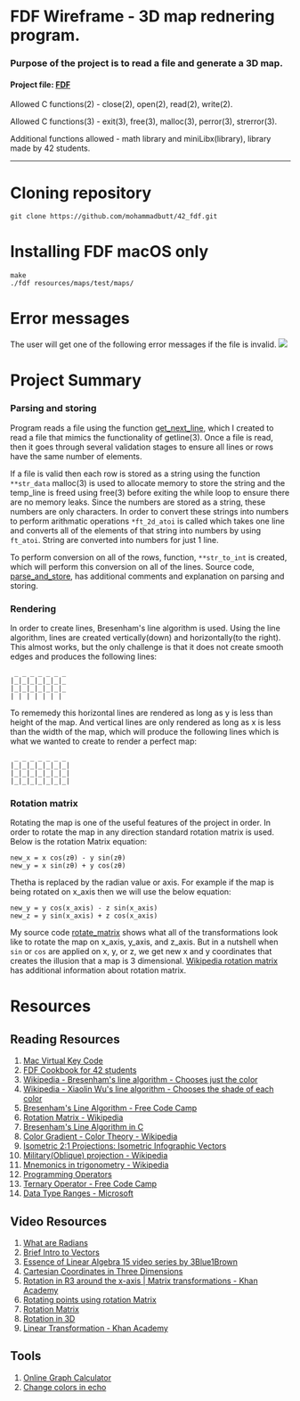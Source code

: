 # FDF Wireframe - 3D map rednering program.
### Purpose of the project is to read a file and generate a 3D map.

#### Project file: [FDF](https://github.com/mohammadbutt/42_fdf/blob/master/Media/doc.fdf.en.pdf)

Allowed C functions(2) - close(2), open(2), read(2), write(2).

Allowed C functions(3) - exit(3), free(3), malloc(3), perror(3), strerror(3).

Additional functions allowed - math library and miniLibx(library), library made by 42 students.

---
# Cloning repository
```
git clone https://github.com/mohammadbutt/42_fdf.git
```

# Installing FDF macOS only
```
make
./fdf resources/maps/test/maps/
```

# Error messages

The user will get one of the following error messages if the file is invalid.
<img src= "https://github.com/mohammadbutt/42_fdf/blob/master/Media/invalid_messages.png">

# Project Summary
### Parsing and storing
Program reads a file using the function [get_next_line](https://github.com/mohammadbutt/42_get_next_line), which I created to read a file that mimics the functionality of getline(3). Once a file is read, then it goes through several validation stages to ensure all lines or rows have the same number of elements.

If a file is valid then each row is stored as a string using the function `**str_data` malloc(3) is used to allocate memory to store the string and the temp_line is freed using free(3) before exiting the while loop to ensure there are no memory leaks. Since the numbers are stored as a string, these numbers are only characters. In order to convert these strings into numbers to perform arithmatic operations `*ft_2d_atoi` is called which takes one line and converts all of the elements of that string into numbers by using `ft_atoi`. String are converted into numbers for just 1 line.

To perform conversion on all of the rows, function, `**str_to_int` is created, which will perform this conversion on all of the lines. Source code, [parse_and_store](https://github.com/mohammadbutt/42_fdf/blob/master/srcs/parse_and_store.c), has additional comments and explanation on parsing and storing.

### Rendering
In order to create lines, Bresenham's line algorithm is used. Using the line algorithm, lines are created vertically(down) and horizontally(to the right). This almost works, but the only challenge is that it does not create smooth edges and produces the following lines:

```
 _ _ _ _ _ _ _
|_|_|_|_|_|_|_
|_|_|_|_|_|_|_
| | | | | | |
```
To rememedy this horizontal lines are rendered as long as y is less than height of the map. And vertical lines are only rendered as long as x is less than the width of the map, which will produce the following lines which is what we wanted to create to render a perfect map:

``` 
 _ _ _ _ _ _ _
|_|_|_|_|_|_|_|
|_|_|_|_|_|_|_|
|_|_|_|_|_|_|_|
```

### Rotation matrix
Rotating the map is one of the useful features of the project in order. In order to rotate the map in any direction standard rotation matrix is used. Below is the rotation Matrix equation:
```
new_x = x cos(zθ) - y sin(zθ)
new_y = x sin(zθ) + y cos(zθ)
```
Thetha is replaced by the radian value or axis. For example if the map is being rotated on x_axis then we will use the below equation:

```
new_y = y cos(x_axis) - z sin(x_axis)
new_z = y sin(x_axis) + z cos(x_axis)
```
My source code [rotate_matrix](https://github.com/mohammadbutt/42_fdf/blob/master/srcs/rotate_matrix2.c) shows what all of the transformations look like to rotate the map on x_axis, y_axis, and z_axis. But in a nutshell when `sin` or `cos` are applied on x, y, or z, we get new x and y coordinates that creates the illusion that a map is 3 dimensional. [Wikipedia rotation matrix](https://en.wikipedia.org/wiki/Rotation_matrix) has additional information about rotation matrix.

# Resources
## Reading Resources
1. [Mac Virtual Key Code](https://stackoverflow.com/questions/3202629/where-can-i-find-a-list-of-mac-virtual-key-codes)
2. [FDF Cookbook for 42 students](https://forum.intra.42.fr/topics/19254/messages?page=1#93530)
3. [Wikipedia - Bresenham's line algorithm - Chooses just the color](https://en.wikipedia.org/wiki/Bresenham%27s_line_algorithm)
4. [Wikipedia - Xiaolin Wu's line algorithm - Chooses the shade of each color](https://en.wikipedia.org/wiki/Xiaolin_Wu%27s_line_algorithm)
5. [Bresenham's Line Algorithm - Free Code Camp](https://www.freecodecamp.org/news/how-to-code-your-first-algorithm-draw-a-line-ca121f9a1395/)
6. [Rotation Matrix - Wikipedia](https://en.wikipedia.org/wiki/Rotation_matrix)
6. [Bresenham's Line Algorithm in C](https://www.thecrazyprogrammer.com/2017/01/bresenhams-line-drawing-algorithm-c-c.html)
7. [Color Gradient - Color Theory - Wikipedia](https://en.wikibooks.org/wiki/Color_Theory/Color_gradient)
7. [Isometric 2:1 Projections: Isometric Infographic Vectors](http://vectips.com/tutorials/isometric-infographic-vectors/)
8. [Military(Oblique) projection - Wikipedia](https://en.wikipedia.org/wiki/Oblique_projection)
9. [Mnemonics in trigonometry - Wikipedia](https://en.wikipedia.org/wiki/Mnemonics_in_trigonometry)
9. [Programming Operators](https://www.programiz.com/c-programming/c-operators)
10. [Ternary Operator - Free Code Camp](https://guide.freecodecamp.org/c/ternary-operator/)
11. [Data Type Ranges - Microsoft](https://docs.microsoft.com/en-us/cpp/cpp/data-type-ranges?view=vs-2019)

## Video Resources
1. [What are Radians](https://www.youtube.com/watch?v=cgPYLJ-s5II)
2. [Brief Intro to Vectors](https://www.youtube.com/watch?v=1G5E_x0MgLc)
3. [Essence of Linear Algebra 15 video series by 3Blue1Brown](https://www.youtube.com/playlist?list=PLZHQObOWTQDPD3MizzM2xVFitgF8hE_ab)
4. [Cartesian Coordinates in Three Dimensions](https://www.youtube.com/watch?v=VA5AmjhTA3A)
5. [Rotation in R3 around the x-axis | Matrix transformations - Khan Academy](https://www.youtube.com/watch?v=gkyuLPzfDV0)
6. [Rotating points using rotation Matrix](https://www.youtube.com/watch?v=OYuoPTRVzxY)
7. [Rotation Matrix](https://www.youtube.com/watch?v=Ta8cKqltPfU)
8. [Rotation in 3D](https://www.youtube.com/watch?v=wg9bI8-Qx2Q)
9. [Linear Transformation - Khan Academy](https://www.khanacademy.org/math/linear-algebra/matrix-transformations/lin-trans-examples/v/linear-transformation-examples-rotations-in-r2)

## Tools
1. [Online Graph Calculator](https://www.desmos.com/calculator)
2. [Change colors in echo](https://stackoverflow.com/questions/5947742/how-to-change-the-output-color-of-echo-in-linux)
